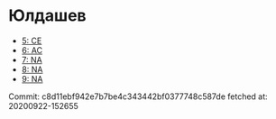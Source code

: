 # Юлдашев
- [5: CE](5.md)
- [6: AC](6.md)
- [7: NA](7.md)
- [8: NA](8.md)
- [9: NA](9.md)

Commit: c8d11ebf942e7b7be4c343442bf0377748c587de
 fetched at: 20200922-152655
